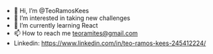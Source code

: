 - 👋 Hi, I’m @TeoRamosKees
- 👀 I’m interested in taking new challenges
- 🌱 I’m currently learning React
- 📫 How to reach me teoramites@gmail.com
- Linkedin: https://www.linkedin.com/in/teo-ramos-kees-245412224/

<!---
TeoRamosKees/TeoRamosKees is a ✨ special ✨ repository because its `README.md` (this file) appears on your GitHub profile.
You can click the Preview link to take a look at your changes.
--->
